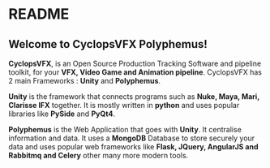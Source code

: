 # README #

## Welcome to CyclopsVFX Polyphemus! ##

**CyclopsVFX**, is an Open Source Production Tracking Software and pipeline toolkit, for your **VFX, Video Game and Animation pipeline**. CyclopsVFX has 2 main Frameworks : **Unity** and **Polyphemus**.

**Unity** is the framework that connects programs such as **Nuke, Maya, Mari, Clarisse IFX** together. It is mostly written in **python** and uses popular libraries like **PySide** and **PyQt4**.

**Polyphemus** is the Web Application that goes with **Unity**. It centralise information and data. It uses a **MongoDB** Database to store securely your data and uses popular web frameworks like **Flask, JQuery, AngularJS and Rabbitmq and Celery** other many more modern tools.
